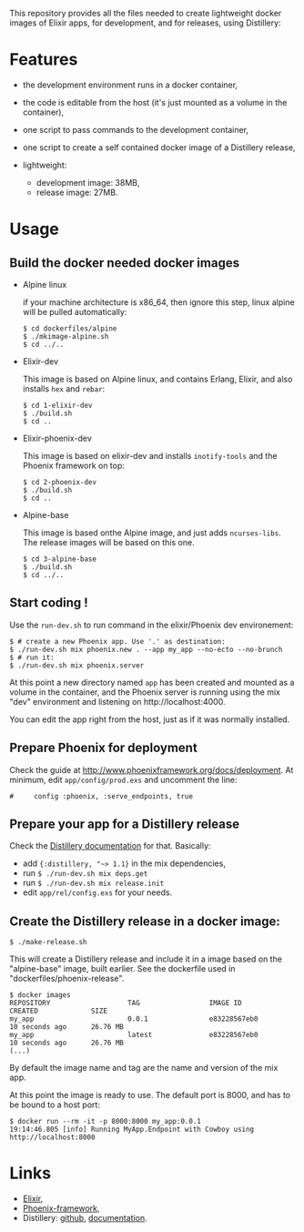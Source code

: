 This repository provides all the files needed to create lightweight docker
images of Elixir apps, for development, and for releases, using Distillery:

# Features

- the development environment runs in a docker container,
- the code is editable from the host (it's just mounted as a volume in the
  container),
- one script to pass commands to the development container,
- one script to create a self contained docker image of a Distillery release,
- lightweight:

    - development image: 38MB,
    - release image: 27MB.

# Usage

## Build the docker needed docker images

- Alpine linux

    if your machine architecture is x86_64, then ignore this step, linux alpine will
    be pulled automatically:

    ```
    $ cd dockerfiles/alpine
    $ ./mkimage-alpine.sh
    $ cd ../..
    ```

- Elixir-dev

    This image is based on Alpine linux, and contains Erlang, Elixir,
    and also installs `hex` and `rebar`:

    ```
    $ cd 1-elixir-dev
    $ ./build.sh
    $ cd ..
    ```

- Elixir-phoenix-dev

    This image is based on elixir-dev and installs `inotify-tools` and the
    Phoenix framework on top:

    ```
    $ cd 2-phoenix-dev
    $ ./build.sh
    $ cd ..
    ```

- Alpine-base

    This image is based onthe Alpine image, and just adds `ncurses-libs`.
    The release images will be based on this one.

    ```
    $ cd 3-alpine-base
    $ ./build.sh
    $ cd ../..
    ```

## Start coding !

Use the `run-dev.sh` to run command in the elixir/Phoenix dev environement:

```
$ # create a new Phoenix app. Use '.' as destination:
$ ./run-dev.sh mix phoenix.new . --app my_app --no-ecto --no-brunch
$ # run it:
$ ./run-dev.sh mix phoenix.server
```

At this point a new directory named `app` has been created and mounted as
a volume in the container, and the Phoenix server is running using the mix
"dev" environment and listening on http://localhost:4000.

You can edit the app right from the host, just as if it was normally
installed.

## Prepare Phoenix for deployment

Check the guide at http://www.phoenixframework.org/docs/deployment.
At minimum, edit `app/config/prod.exs` and uncomment the line:

```
#     config :phoenix, :serve_endpoints, true
```

## Prepare your app for a Distillery release

Check the [Distillery documentation](https://hexdocs.pm/distillery) for that.
Basically:

- add `{:distillery, "~> 1.1}` in the mix dependencies,
- run `$ ./run-dev.sh mix deps.get`
- run `$ ./run-dev.sh mix release.init`
- edit `app/rel/config.exs` for your needs.

## Create the Distillery release in a docker image:

```
$ ./make-release.sh
```

This will create a Distillery release and include it in a image based on
the "alpine-base" image,  built earlier.
See the dockerfile used in "dockerfiles/phoenix-release".

```
$ docker images
REPOSITORY                   TAG                 IMAGE ID            CREATED             SIZE
my_app                       0.0.1               e83228567eb0        10 seconds ago      26.76 MB
my_app                       latest              e83228567eb0        10 seconds ago      26.76 MB
(...)

```

By default the image name and tag are the name and version of the mix app.

At this point the image is ready to use. The default port is 8000, and has
to be bound to a host port:

```
$ docker run --rm -it -p 8000:8000 my_app:0.0.1
19:14:46.805 [info] Running MyApp.Endpoint with Cowboy using http://localhost:8000
```

# Links

- [Elixir](http://elixir-lang.org/),
- [Phoenix-framework](http://www.phoenixframework.org/),
- Distillery: [github](https://github.com/bitwalker/distillery), [documentation](https://hexdocs.pm/distillery).
